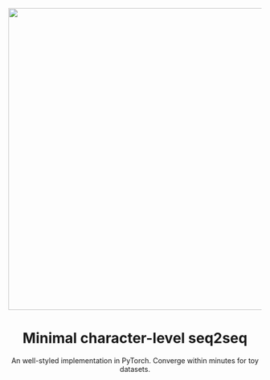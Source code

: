 
<p align="center">
<img src="https://user-images.githubusercontent.com/43589364/148682237-185969ee-8c94-4581-9769-3c5a94c15ff5.png" width=600>
</p>
<h1 align="center">Minimal character-level seq2seq</h1>
<p align="center">An well-styled implementation in PyTorch. Converge within minutes for toy datasets.</p>
